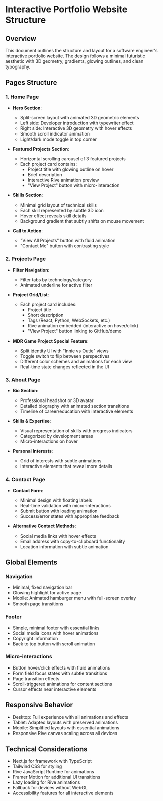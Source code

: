 # Interactive Portfolio Website Structure

## Overview
This document outlines the structure and layout for a software engineer's interactive portfolio website. The design follows a minimal futuristic aesthetic with 3D geometry, gradients, glowing outlines, and clean typography.

## Pages Structure

### 1. Home Page
- **Hero Section**: 
  - Split-screen layout with animated 3D geometric elements
  - Left side: Developer introduction with typewriter effect
  - Right side: Interactive 3D geometry with hover effects
  - Smooth scroll indicator animation
  - Light/dark mode toggle in top corner

- **Featured Projects Section**:
  - Horizontal scrolling carousel of 3 featured projects
  - Each project card contains:
    - Project title with glowing outline on hover
    - Brief description
    - Interactive Rive animation preview
    - "View Project" button with micro-interaction

- **Skills Section**:
  - Minimal grid layout of technical skills
  - Each skill represented by subtle 3D icon
  - Hover effect reveals skill details
  - Background gradient that subtly shifts on mouse movement

- **Call to Action**:
  - "View All Projects" button with fluid animation
  - "Contact Me" button with contrasting style

### 2. Projects Page
- **Filter Navigation**:
  - Filter tabs by technology/category
  - Animated underline for active filter

- **Project Grid/List**:
  - Each project card includes:
    - Project title
    - Short description
    - Tags (React, Python, WebSockets, etc.)
    - Rive animation embedded (interactive on hover/click)
    - "View Project" button linking to GitHub/demo
  
- **MDR Game Project Special Feature**:
  - Split identity UI with "Innie vs Outie" views
  - Toggle switch to flip between perspectives
  - Different color schemes and animations for each view
  - Real-time state changes reflected in the UI

### 3. About Page
- **Bio Section**:
  - Professional headshot or 3D avatar
  - Detailed biography with animated section transitions
  - Timeline of career/education with interactive elements

- **Skills & Expertise**:
  - Visual representation of skills with progress indicators
  - Categorized by development areas
  - Micro-interactions on hover

- **Personal Interests**:
  - Grid of interests with subtle animations
  - Interactive elements that reveal more details

### 4. Contact Page
- **Contact Form**:
  - Minimal design with floating labels
  - Real-time validation with micro-interactions
  - Submit button with loading animation
  - Success/error states with appropriate feedback

- **Alternative Contact Methods**:
  - Social media links with hover effects
  - Email address with copy-to-clipboard functionality
  - Location information with subtle animation

## Global Elements

### Navigation
- Minimal, fixed navigation bar
- Glowing highlight for active page
- Mobile: Animated hamburger menu with full-screen overlay
- Smooth page transitions

### Footer
- Simple, minimal footer with essential links
- Social media icons with hover animations
- Copyright information
- Back to top button with scroll animation

### Micro-interactions
- Button hover/click effects with fluid animations
- Form field focus states with subtle transitions
- Page transition effects
- Scroll-triggered animations for content sections
- Cursor effects near interactive elements

## Responsive Behavior
- Desktop: Full experience with all animations and effects
- Tablet: Adapted layouts with preserved animations
- Mobile: Simplified layouts with essential animations
- Responsive Rive canvas scaling across all devices

## Technical Considerations
- Next.js for framework with TypeScript
- Tailwind CSS for styling
- Rive JavaScript Runtime for animations
- Framer Motion for additional UI transitions
- Lazy loading for Rive animations
- Fallback for devices without WebGL
- Accessibility features for all interactive elements
